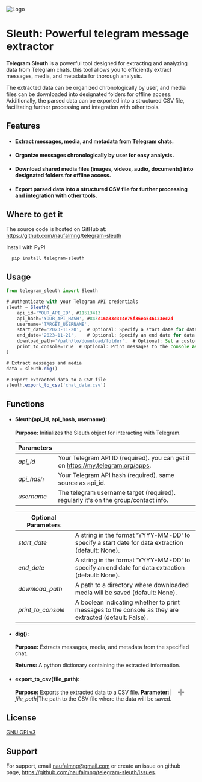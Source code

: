 
![Logo](https://i.ibb.co/ScGGXZL/sleuth.png)
# Sleuth: Powerful telegram message extractor
**Telegram Sleuth** is a powerful tool designed for extracting and analyzing data from Telegram chats. this tool allows you to efficiently extract messages, media, and metadata for thorough analysis.

The extracted data can be organized chronologically by user, and media files can be downloaded into designated folders for offline access. Additionally, the parsed data can be exported into a structured CSV file, facilitating further processing and integration with other tools.


## Features

- #### Extract messages, media, and metadata from Telegram chats.
- #### Organize messages chronologically by user for easy analysis.
- #### Download shared media files (images, videos, audio, documents) into designated folders for offline access.
- #### Export parsed data into a structured CSV file for further processing and integration with other tools.


## Where to get it
The source code is hosted on GitHub at: https://github.com/naufalmng/telegram-sleuth

Install with PyPI

```bash
  pip install telegram-sleuth
```
    
## Usage

```javascript
from telegram_sleuth import Sleuth

# Authenticate with your Telegram API credentials
sleuth = Sleuth(
    api_id='YOUR_API_ID', #11513413
    api_hash='YOUR_API_HASH', #843c16a33c3c4e75f36ea546123ec2d
    username='TARGET_USERNAME',
    start_date='2023-11-20',  # Optional: Specify a start date for data extraction
    end_date='2023-11-21',    # Optional: Specify an end date for data extraction
    download_path='/path/to/download/folder',  # Optional: Set a custom download path
    print_to_console=True  # Optional: Print messages to the console as they are extracted
)

# Extract messages and media
data = sleuth.dig()

# Export extracted data to a CSV file
sleuth.export_to_csv('chat_data.csv')
```


## Functions
- #### Sleuth(api_id, api_hash, username):
    **Purpose:** Initializes the Sleuth object for interacting with Telegram.

  | **Parameters**   | ⠀                                                                                         |
  |------------------|-------------------------------------------------------------------------------------------|
  | *api_id*         | Your Telegram API ID (required). you can get it on https://my.telegram.org/apps.          |
  | *api_hash*       | Your Telegram API hash (required). same source as api_id.                                 |
  | *username* | The telegram username target (required). regularly it's on the group/contact info. |

  | **Optional Parameters** | ⠀                                                                                                     |
  |-------------------------|-------------------------------------------------------------------------------------------------------|
  | *start_date*            | A string in the format 'YYYY-MM-DD' to specify a start date for data extraction (default: None).      |
  | *end_date*              | A string in the format 'YYYY-MM-DD' to specify an end date for data extraction (default: None).       |
  | *download_path*         | A path to a directory where downloaded media will be saved (default: None).                           |
  | *print_to_console*      | A boolean indicating whether to print messages to the console as they are extracted (default: False). |

- #### dig():
    **Purpose:** Extracts messages, media, and metadata from the specified chat.

    **Returns:** A python dictionary containing the extracted information.
- #### export_to_csv(file_path):    
    **Purpose:** Exports the extracted data to a CSV file.
    **Parameter:**| ⠀
    -|-
    *file_path*|The path to the CSV file where the data will be saved.
## License

[GNU GPLv3](https://choosealicense.com/licenses/gpl-3.0/)


## Support

For support, email naufalmng@gmail.com or create an issue on github page, https://github.com/naufalmng/telegram-sleuth/issues.


